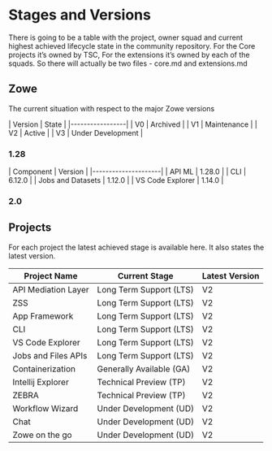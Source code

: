 # Stages and Versions

There is going to be a table with the project, owner squad and current highest achieved lifecycle state in the community repository. For the Core projects it’s owned by TSC, For the extensions it’s owned by each of the squads. So there will actually be two files - core.md and extensions.md

## Zowe

The current situation with respect to the major Zowe versions

| Version | State |
|-----------------|
| V0 | Archived          |
| V1 | Maintenance       |
| V2 | Active            |
| V3 | Under Development |

### 1.28

| Component | Version |
|---------------------|
| API ML | 1.28.0 |
| CLI   | 6.12.0 |
| Jobs and Datasets | 1.12.0 |
| VS Code Explorer | 1.14.0 | 

### 2.0

## Projects

For each project the latest achieved stage is available here. It also states the latest version. 

| Project Name        | Current Stage           | Latest Version |
|---------------------|-------------------------|----------------|
| API Mediation Layer | Long Term Support (LTS)  | V2            |
| ZSS                 | Long Term Support (LTS)  | V2            |
| App Framework       | Long Term Support (LTS)  | V2            |
| CLI                 | Long Term Support (LTS)  | V2            |
| VS Code Explorer    | Long Term Support (LTS)  | V2            |
| Jobs and Files APIs | Long Term Support (LTS)  | V2            |
| Containerization    | Generally Available (GA) | V2            |
| Intellij Explorer   | Technical Preview (TP)   | V2            |
| ZEBRA               | Technical Preview (TP)   | V2            |
| Workflow Wizard     | Under Development (UD)   | V2            |
| Chat                | Under Development (UD)   | V2            |
| Zowe on the go      | Under Development (UD)   | V2            |
